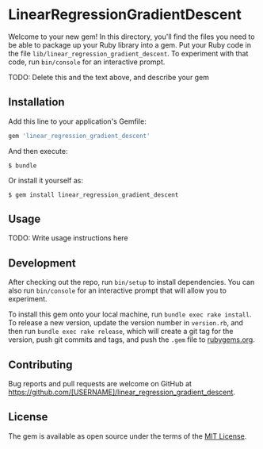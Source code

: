 # LinearRegressionGradientDescent

Welcome to your new gem! In this directory, you'll find the files you need to be able to package up your Ruby library into a gem. Put your Ruby code in the file `lib/linear_regression_gradient_descent`. To experiment with that code, run `bin/console` for an interactive prompt.

TODO: Delete this and the text above, and describe your gem

## Installation

Add this line to your application's Gemfile:

```ruby
gem 'linear_regression_gradient_descent'
```

And then execute:

    $ bundle

Or install it yourself as:

    $ gem install linear_regression_gradient_descent

## Usage

TODO: Write usage instructions here

## Development

After checking out the repo, run `bin/setup` to install dependencies. You can also run `bin/console` for an interactive prompt that will allow you to experiment.

To install this gem onto your local machine, run `bundle exec rake install`. To release a new version, update the version number in `version.rb`, and then run `bundle exec rake release`, which will create a git tag for the version, push git commits and tags, and push the `.gem` file to [rubygems.org](https://rubygems.org).

## Contributing

Bug reports and pull requests are welcome on GitHub at https://github.com/[USERNAME]/linear_regression_gradient_descent.

## License

The gem is available as open source under the terms of the [MIT License](https://opensource.org/licenses/MIT).
